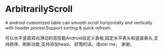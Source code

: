 # ArbitrarilyScroll
A android customized table can smooth scroll horizontally and vertically with header pinned.Support sorting & quick refresh.

可以水平竖直双向滑动的高性能Android自定义表格,固定水平表头和竖直表头,支持排序、刷新功能,支持添加head。
好用的话，请star me， 谢谢。
